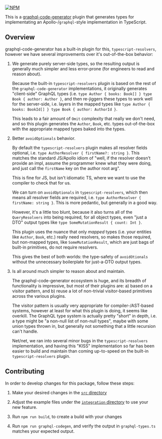 [![NPM](https://img.shields.io/npm/v/@homebound/graphql-typescript-simple-resolvers)](https://www.npmjs.com/package/@homebound/graphql-typescript-simple-resolvers)

This is a [graphql-code-generator](https://graphql-code-generator.com/) plugin that generates types for implementating an Apollo-/`graphql`-style implementation in TypeScript.

## Overview
graphql-code-generator has a built-in plugin for this, `typescript-resolvers`, however we have several improvements over it's out-of-the-box behavior:

1. We generate purely server-side types, so the resulting output is generally much simpler and less error-prone (for engineers to read and reason about).

   Because the built-in `typescript-resolvers` plugin is based on the rest of the `graphql-code-generator` implementations, it originally generates "client-side" GraphQL types (i.e. `type Author { books: Book[] } type Book { author: Author }`, and then re-jiggers these types to work well for the server-side, i.e. layers in the mapped types like `type Author { books: BookId[] } type Book { author: AuthorId }`.
   
   This leads to a fair amount of `Omit` complexity that really we don't need, and so this plugin generates the `Author`, `Book`, etc. types out-of-the-box with the appropriate mapped types baked into the types.

2. Better `avoidOptionals` behavior.

   By default the `typescript-resolvers` plugin makes all resolver fields optional, i.e. `type AuthorResolver { firstName?: string }`. This matches the standard JS/Apollo idiom of "well, if the resolver doesn't provide an impl, assume the programmer knew what they were doing, and just call the `firstName` key on the author root arg".
   
   This is fine for JS, but isn't idiomatic TS, where we want to use the compiler to check that for us.
   
   We can turn on `avoidOptionals` in `typescript-resolvers`, which then means all resolver fields are required, i.e. `type AuthorResolver { firstName: string }`. This is more pedantic, but generally in a good way.
   
   However, it's a little too blunt, because it also turns all of the `QueryResolvers` into being required, for all object types, even "just a DTO" output types like `type SomeMutationResult { count: Int }`.
   
   This plugin uses the nuance that only _mapped_ types (i.e. your entities like `Author`, `Book`, etc.) really need resolvers, so makes those required, but non-mapped types, like `SomeMutationResult`, which are just bags of built-in primitives, do not require resolvers.
   
   This gives the best of both worlds: the type-safety of `avoidOtionals` without the unnecessary boilerplate for just-a-DTO output types.

3. Is all around much simpler to reason about and maintain.

   The graphql-code-generator ecosystem is huge, and its breadth of functionality is impressive, but most of their plugins are: a) based on a visitor pattern, and b) reuse a lot of non-trivial visitor-based primitives across the various plugins.
   
   The visitor pattern is usually very appropriate for compiler-/AST-based systems, however at least for what this plugin is doing, it seems like overkill. The GraphQL type system is actually pretty "short" in depth, i.e. a type might be "a non-null list of non-null types", maybe with some union types thrown in, but generally not something that a little recursion can't handle.

   Net/net, we ran into several minor bugs in the `typescript-resolvers` implementation, and having this "KISS" implementation so far has been easier to build and maintain than coming up-to-speed on the built-in `typescript-resolvers` plugin.

## Contributing

In order to develop changes for this package, follow these steps:

1. Make your desired changes in the [`src` directory](/src)

2. Adjust the example files under the [`integration` directory](/integration) to use your new feature.

3. Run `npm run build`, to create a build with your changes

4. Run `npm run graphql-codegen`, and verify the output in `graphql-types.ts` matches your expected output.
